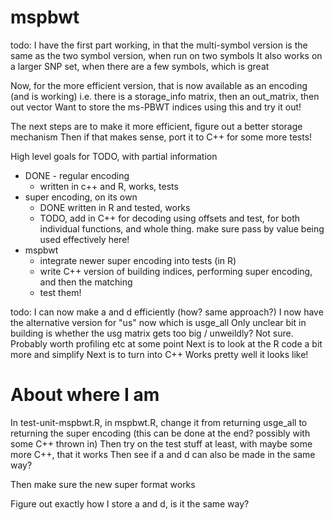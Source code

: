 # mspbwt

todo:
I have the first part working, in that the multi-symbol version is the same as the two symbol version, when run on two symbols
It also works on a larger SNP set, when there are a few symbols, which is great

Now, for the more efficient version, that is now available as an encoding (and is working)
i.e. there is a storage_info matrix, then an out_matrix, then out vector
Want to store the ms-PBWT indices using this and try it out!

The next steps are to make it more efficient, figure out a better storage mechanism
Then if that makes sense, port it to C++ for some more tests!

High level goals for TODO, with partial information
 - DONE - regular encoding
   - written in c++ and R, works, tests
 - super encoding, on its own
   - DONE written in R and tested, works
   - TODO, add in C++ for decoding using offsets and test, for both individual functions, and whole thing. make sure pass by value being used effectively here!
 - mspbwt
   - integrate newer super encoding into tests (in R)
   - write C++ version of building indices, performing super encoding, and then the matching
   - test them!




todo:
I can now make a and d efficiently (how? same approach?)
I now have the alternative version for "us" now which is usge_all
Only unclear bit in building is whether the usg matrix gets too big / unweildly? Not sure. Probably worth profiling etc at some point
Next is to look at the R code a bit more and simplify
Next is to turn into C++
Works pretty well it looks like!


About where I am
================
In test-unit-mspbwt.R, in mspbwt.R, change it from returning usge_all to returning the super encoding (this can be done at the end? possibly with some C++ thrown in)
Then try on the test stuff at least, with maybe some more C++, that it works
Then see if a and d can also be made in the same way?

Then make sure the new super format works

Figure out exactly how I store a and d, is it the same way?
